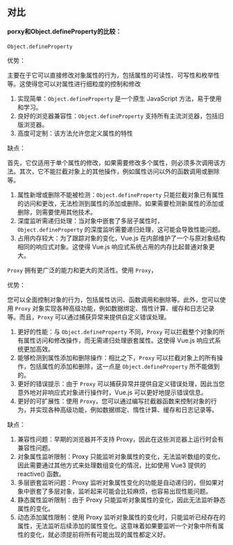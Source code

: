 ## 对比

#### porxy和Object.defineProperty的比较：

`Object.defineProperty` 

优势：

主要在于它可以直接修改对象属性的行为，包括属性的可读性、可写性和枚举性等。这使得您可以对属性进行细粒度的控制和修改

1. 实现简单：`Object.defineProperty` 是一个原生 JavaScript 方法，易于使用和学习。
2. 良好的浏览器兼容性：`Object.defineProperty` 支持所有主流浏览器，包括旧版浏览器。
3. 高度可定制：该方法允许您定义属性的特性

缺点：

首先，它仅适用于单个属性的修改，如果需要修改多个属性，则必须多次调用该方法。其次，它不能拦截对象上的其他操作，例如属性访问以外的函数调用或删除等。

1. 属性新增或删除不能被检测：`Object.defineProperty` 只能拦截对象已有属性的访问和更改，无法检测到属性的添加或删除。如果需要检测新属性的添加或删除，则需要使用其他技术。
2. 深度监听需递归处理：当对象中嵌套了多层子属性时，`Object.defineProperty` 的深度监听需要递归处理，这可能会导致性能问题。
3. 占用内存较大：为了跟踪对象的变化，Vue.js 在内部维护了一个与原对象结构相同的响应式对象。这使得 Vue.js 响应式系统占用的内存比起普通对象更大。



`Proxy` 拥有更广泛的能力和更大的灵活性。使用 `Proxy`，

优势：

您可以全面控制对象的行为，包括属性访问、函数调用和删除等。此外，您可以使用 `Proxy` 对象实现各种高级功能，例如数据绑定、惰性计算、缓存和日志记录等。而且，`Proxy` 可以通过捕获异常来提供自定义错误处理。

1. 更好的性能：与 `Object.defineProperty` 不同，`Proxy` 可以拦截整个对象的所有属性访问和修改操作，而无需递归处理嵌套属性。这使得 Vue.js 响应式系统更加高效。
2. 能够检测到属性添加和删除操作：相比之下，`Proxy` 可以拦截对象上的所有操作，包括属性的添加和删除，这一点是 `Object.defineProperty` 所不能做到的。
3. 更好的错误提示：由于 `Proxy` 可以捕获异常并提供自定义错误处理，因此当您意外地对非响应式对象进行操作时，Vue.js 可以更好地提示错误信息。
4. 更好的可扩展性：使用 `Proxy`，您可以通过编写拦截器函数来控制对象的行为，并实现各种高级功能，例如数据绑定、惰性计算、缓存和日志记录等。

缺点：

1. 兼容性问题：早期的浏览器并不支持 Proxy，因此在这些浏览器上运行时会有兼容性问题。
2. 对象属性监听限制：Proxy 只能监听对象属性的变化，无法监听数组的变化，因此需要通过其他方式来处理数组变化的情况，比如使用 Vue3 提供的 reactive() 函数。
3. 多层嵌套监听问题：Proxy 监听对象属性变化的功能是自动递归的，但如果对象中嵌套了多层对象，监听起来可能会比较麻烦，也容易出现性能问题。
4. 静态属性监听限制：由于 Proxy 只能监听对象属性的变化，因此无法监听静态属性的变化。
5. 动态添加属性限制：使用 Proxy 监听对象属性的变化时，只能监听已经存在的属性，无法监听后续添加的属性变化。这意味着如果要监听一个对象中所有属性的变化，就必须提前将所有可能出现的属性都定义好。


